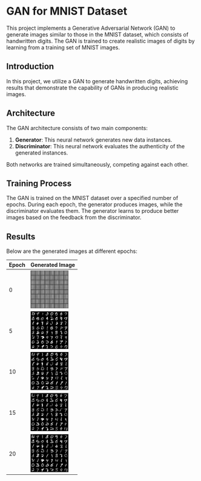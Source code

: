 # GAN for MNIST Dataset

This project implements a Generative Adversarial Network (GAN) to generate images similar to those in the MNIST dataset, which consists of handwritten digits. The GAN is trained to create realistic images of digits by learning from a training set of MNIST images.

## Introduction

In this project, we utilize a GAN to generate handwritten digits, achieving results that demonstrate the capability of GANs in producing realistic images.

## Architecture

The GAN architecture consists of two main components:

1. **Generator**: This neural network generates new data instances.
2. **Discriminator**: This neural network evaluates the authenticity of the generated instances.

Both networks are trained simultaneously, competing against each other.

## Training Process

The GAN is trained on the MNIST dataset over a specified number of epochs. During each epoch, the generator produces images, while the discriminator evaluates them. The generator learns to produce better images based on the feedback from the discriminator.

## Results

Below are the generated images at different epochs:

| Epoch | Generated Image |
|-------|------------------|
| 0     | <img src="photos/epoch_0.png" alt="Epoch 0" width="100"/>  |
| 5     | <img src="photos/epoch_5.png" alt="Epoch 5" width="100"/>  |
| 10    | <img src="photos/epoch_10.png" alt="Epoch 10" width="100"/> |
| 15    | <img src="photos/epoch_15.png" alt="Epoch 15" width="100"/> |
| 20    | <img src="photos/epoch_20.png" alt="Epoch 20" width="100"/> |

